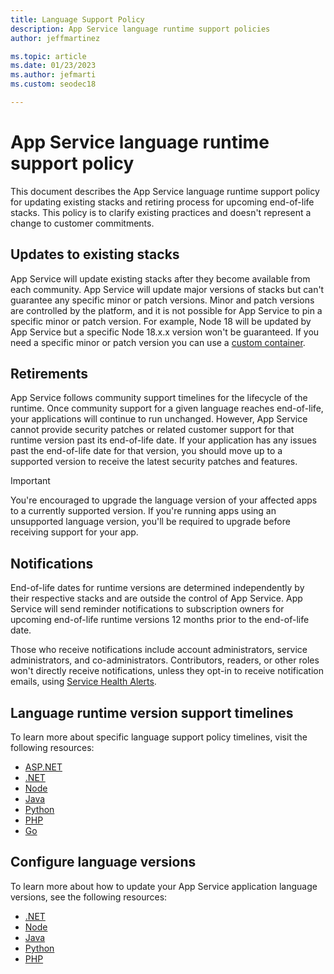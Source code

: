 ```yaml
---
title: Language Support Policy
description: App Service language runtime support policies 
author: jeffmartinez

ms.topic: article
ms.date: 01/23/2023
ms.author: jefmarti
ms.custom: seodec18

---
```

# App Service language runtime support policy

This document describes the App Service language runtime support policy for updating existing stacks and retiring process for upcoming end-of-life stacks.  This policy is to clarify existing practices and doesn't represent a change to customer commitments.    

## Updates to existing stacks
App Service will update existing stacks after they become available from each community.  App Service will update major versions of stacks but can't guarantee any specific minor or patch versions.  Minor and patch versions are controlled by the platform, and it is not possible for App Service to pin a specific minor or patch version.  For example, Node 18 will be updated by App Service but a specific Node 18.x.x version won't be guaranteed.  If you need a specific minor or patch version you can use a [custom container](quickstart-custom-container.md).

## Retirements
App Service follows community support timelines for the lifecycle of the runtime.  Once community support for a given language reaches end-of-life, your applications will continue to run unchanged.  However, App Service cannot provide security patches or related customer support for that runtime version past its end-of-life date.  If your application has any issues past the end-of-life date for that version, you should move up to a supported version to receive the latest security patches and features.  

> [!IMPORTANT]
> You're encouraged to upgrade the language version of your affected apps to a currently supported version. If you're running apps using an unsupported language version, you'll be required to upgrade before receiving support for your app.
>

## Notifications
End-of-life dates for runtime versions are determined independently by their respective stacks and are outside the control of App Service.  App Service will send reminder notifications to subscription owners for upcoming end-of-life runtime versions 12 months prior to the end-of-life date.

Those who receive notifications include account administrators, service administrators, and co-administrators.  Contributors, readers, or other roles won't directly receive notifications, unless they opt-in to receive notification emails, using [Service Health Alerts](/service-health/alerts-activity-log-service-notifications-portal.md).  

## Language runtime version support timelines
To learn more about specific language support policy timelines, visit the following resources:

- [ASP.NET](https://aka.ms/aspnetrelease)
- [.NET](https://aka.ms/dotnetrelease)
- [Node](https://aka.ms/noderelease)
- [Java](https://aka.ms/javarelease)
- [Python](https://aka.ms/pythonrelease)
- [PHP](https://aka.ms/phprelease)
- [Go](https://aka.ms/gorelease)



## Configure language versions
To learn more about how to update your App Service application language versions, see the following resources:

- [.NET](https://github.com/Azure/app-service-linux-docs/blob/master/Runtime_Support/dot_net_core.md#how-to-update-your-app-to-target-a-different-version-of-net-or-net-core)
- [Node](https://github.com/Azure/app-service-linux-docs/blob/master/Runtime_Support/node_support.md#node-on-linux-app-service)
- [Java](https://github.com/Azure/app-service-linux-docs/blob/master/Runtime_Support/java_support.md#java-on-app-service)
- [Python](https://github.com/Azure/app-service-linux-docs/blob/master/Runtime_Support/python_support.md#how-to-update-your-app-to-target-a-different-version-of-python)
- [PHP](https://github.com/Azure/app-service-linux-docs/blob/master/Runtime_Support/php_support.md#how-to-update-your-app-to-target-a-different-version-of-php)    

